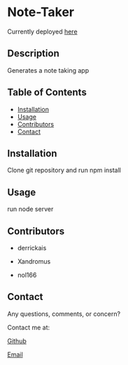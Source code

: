 # Note-Taker

Currently deployed [here](https://safe-shore-87256.herokuapp.com/)

## Description 

Generates a note taking app

## Table of Contents 

* [Installation](#installation)
* [Usage](#usage)
* [Contributors](#contributors)
* [Contact](#contact)

## Installation

Clone git repository and run npm install

## Usage

run node server 

## Contributors

* derrickais

* Xandromus

* nol166


## Contact

Any questions, comments, or concern? 

Contact me at: 

[Github](https://github.com/derrickais)

[Email](mailto:derrickas728@gmail.com)